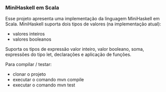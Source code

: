 ### MiniHaskell em Scala

Esse projeto apresenta uma implementação da linguagem 
MiniHaskell em Scala. MiniHaskell suporta dois tipos 
de valores (na implementação atual): 

   * valores inteiros
   * valores booleanos

Suporta os tipos de expressão valor inteiro, valor booleano, 
soma, expressões do tipo let, declarações e aplicação de 
funções. 

Para compilar / testar:

   * clonar o projeto
   * executar o comando mvn compile
   * executar o comando mvn test

